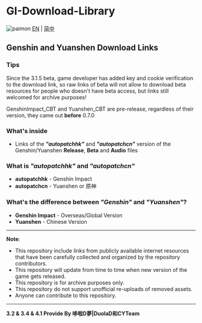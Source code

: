 # GI-Download-Library
![paimon](https://upload-static.hoyoverse.com/payment-center/2020/08/07/0ff079b16fe6f9dfbf4eeb6e88a760b6_3134491283013841501.png)
[EN](README.md) | [简中](README_zh-CN.md)

## Genshin and Yuanshen Download Links
### Tips
Since the 3.1.5 beta, game developer has added key and cookie verification to the download link, so raw links of beta will not allow to download beta resources for people who doesn't have beta access, but links still welcomed for archive purposes!

GenshinImpact_CBT and Yuanshen_CBT are pre-release, regardless of their version, they came out **before** 0.7.0

### What's inside
* Links of the **_"autopatchhk"_** and **_"autopatchcn"_** version of the Genshin/Yuanshen **Release**, **Beta** and **Audio** files

### What is _"autopatchhk"_ and _"autopatchcn"_
* **autopatchhk** - Genshin Impact
* **autopatchcn** - Yuanshen or 原神

### What's the difference between _"Genshin"_ and _"Yuanshen"_?
* **Genshin Impact** - Overseas/Global Version
* **Yuanshen** - Chinese Version
---
**Note**: 

* This repository include links from publicly available internet resources that have been carefully collected and organized by the repository contributors.
* This repository will update from time to time when new version of the game gets released.
* This repository is for archive purposes only.
* This repository do not support unofficial re-uploads of removed assets.
* Anyone can contribute to this repository.
---

**3.2 & 3.4 & 4.1 Provide By 哆啦D夢|DuolaD和CYTeam**